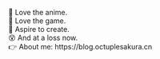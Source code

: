 <p>
  👺 Love the anime. <br />
  🤖 Love the game. <br />
  🎨 Aspire to create. <br />
  😵 And at a loss now. <br />
  👉 About me: https://blog.octuplesakura.cn
</p>

<!--
**OctupleSakura/OctupleSakura** is a ✨ _special_ ✨ repository because its `README.md` (this file) appears on your GitHub profile.

Here are some ideas to get you started:

- 🔭 I’m currently working on ...
- 🌱 I’m currently learning ...
- 👯 I’m looking to collaborate on ...
- 🤔 I’m looking for help with ...
- 💬 Ask me about ...
- 📫 How to reach me: ...
- 😄 Pronouns: ...
- ⚡ Fun fact: ...
-->
